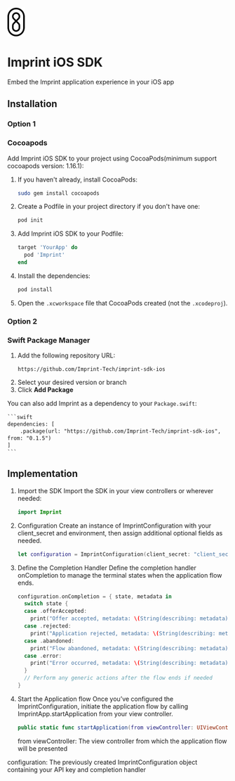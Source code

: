 <p>
  <img src="assets/imprintLogoSmall.png" alt="Imprint Logo" width="40px">
</p>

# Imprint iOS SDK
Embed the Imprint application experience in your iOS app

## Installation
### Option 1
### Cocoapods
Add Imprint iOS SDK to your project using CocoaPods(minimum support cocoapods version: 1.16.1):

1. If you haven't already, install CocoaPods:

    ```bash
   sudo gem install cocoapods
   ```

2. Create a Podfile in your project directory if you don't have one:

   ```bash
   pod init
   ```

3. Add Imprint iOS SDK to your Podfile:

    ```ruby
   target 'YourApp' do
      pod 'Imprint'   
   end
   ```

4. Install the dependencies:

    ```bash
   pod install
   ```

5. Open the `.xcworkspace` file that CocoaPods created (not the `.xcodeproj`).


### Option 2

### Swift Package Manager

1. Add the following repository URL:
   ```
   https://github.com/Imprint-Tech/imprint-sdk-ios
   ```
2. Select your desired version or branch
3. Click **Add Package**

You can also add Imprint as a dependency to your `Package.swift`:

    ```swift
    dependencies: [
        .package(url: "https://github.com/Imprint-Tech/imprint-sdk-ios", from: "0.1.5")
    ]
    ```
## Implementation
1. Import the SDK
Import the SDK in your view controllers or wherever needed:

    ```swift
    import Imprint
    ```

2. Configuration
Create an instance of ImprintConfiguration with your client_secret and environment, then assign additional optional fields as needed.

    ```swift
    let configuration = ImprintConfiguration(client_secret: "client_secret", environment: .sandbox)
    ```

3. Define the Completion Handler
Define the completion handler onCompletion to manage the terminal states when the application flow ends.

    ```swift
    configuration.onCompletion = { state, metadata in
      switch state {
      case .offerAccepted:
        print("Offer accepted, metadata: \(String(describing: metadata))")
      case .rejected:
        print("Application rejected, metadata: \(String(describing: metadata))")
      case .abandoned:
        print("Flow abandoned, metadata: \(String(describing: metadata))")
      case .error:
        print("Error occurred, metadata: \(String(describing: metadata))")
      }
      // Perform any generic actions after the flow ends if needed
    }
    ```

4. Start the Application flow
Once you’ve configured the ImprintConfiguration, initiate the application flow by calling ImprintApp.startApplication from your view controller.
    
    ```swift
    public static func startApplication(from viewController: UIViewController, configuration: ImprintConfiguration)
    ```
    
    from viewController: The view controller from which the application flow will be presented

configuration: The previously created ImprintConfiguration object containing your API key and completion handler